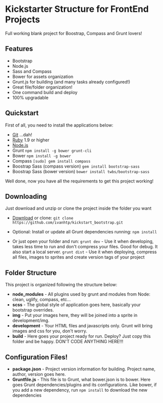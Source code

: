 # Kickstarter Structure for FrontEnd Projects


Full working blank project for Boostrap, Compass and Grunt lovers!

## Features

  * Bootstrap
  * Node.js
  * Sass and Compass
  * Bower for assets organization
  * Grunt.js for building (and many tasks already configured!)
  * Great file/folder organization!
  * One command build and deploy
  * 100% upgradable


## Quickstart

  First of all, you need to install the applications below:
  * [Git](http://git-scm.com/) ...dah!
  * [Ruby](https://www.ruby-lang.org/en/) 1.9 or higher
  * [Node.js](http://nodejs.org)
  * Grunt `npm install -g bower grunt-cli`
  * Bower `npm install -g bower`
  * Compass `[sudo] gem install compass`
  * Boostrap Sass (compass version)  `gem install bootstrap-sass`
  * Boostrap Sass (bower version)  `bower install twbs/bootstrap-sass`

  Well done, now you have all the requirements to get this project working!


## Downloading

  Just download and unzip or clone the project inside the folder you want
  * [Download](https://github.com/ivanhtp/kickstart_bootstrap/archive/master.zip) or clone:
  `git clone https://github.com/ivanhtp/kickstart_bootstrap.git`

  * Optional: Install or update all Grunt dependencies running:
  `npm install`

  * Or just open your folder and run:
   `grunt dev`  - Use it when developing, takes less time to run and don't compress your files. Good for debug. It also start a local server.
   `grunt dist`  - Use it when deploying, compress all files, images to sprites and create version tags of your project


## Folder Structure

  This project is organized following the structure below:

  * __node_modules__     - All plugins used by grunt and modules from Node: clean, uglify, compass, etc...
  * __scss__             - The global style of application goes here, basically your bootstrap overrides.
  * __img__              - Put your images here, they will be joined into a sprite in development/img.
  * __development__      - Your HTML files and javascripts only. Grunt will bring images and css for you, don't worry.
  * __build__            - Here goes your project ready for run. Deploy? Just copy this folder and be happy. DON'T CODE ANYTHING HERE!!!



## Configuration Files!

  * __package.json__ - Project version information for building. Project name, author, version goes here.
  * __Gruntfile.js__ - This file is to Grunt, what bower.json is to bower. Here goes Grunt dependencies/plugins and its configurations. Like bower, if you add a new dependency, run `npm install` to download the new dependencies

